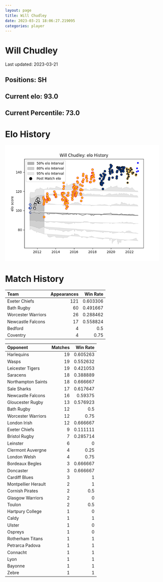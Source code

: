 ```yaml
---  
layout: page  
title: Will Chudley  
date: 2023-03-21 18:06:27.219095  
categories: player  
---
```

# Will Chudley


Last updated: 2023-03-21
## Positions: SH

## Current elo: 93.0

## Current Percentile: 73.0

# Elo History


![elo history](history_WillChudley.png)
# Match History


| Team               |   Appearances |   Win Rate |
|:-------------------|--------------:|-----------:|
| Exeter Chiefs      |           121 |   0.603306 |
| Bath Rugby         |            60 |   0.491667 |
| Worcester Warriors |            26 |   0.288462 |
| Newcastle Falcons  |            17 |   0.558824 |
| Bedford            |             4 |   0.5      |
| Coventry           |             4 |   0.75     |

| Opponent            |   Matches |   Win Rate |
|:--------------------|----------:|-----------:|
| Harlequins          |        19 |   0.605263 |
| Wasps               |        19 |   0.552632 |
| Leicester Tigers    |        19 |   0.421053 |
| Saracens            |        18 |   0.388889 |
| Northampton Saints  |        18 |   0.666667 |
| Sale Sharks         |        17 |   0.617647 |
| Newcastle Falcons   |        16 |   0.59375  |
| Gloucester Rugby    |        13 |   0.576923 |
| Bath Rugby          |        12 |   0.5      |
| Worcester Warriors  |        12 |   0.75     |
| London Irish        |        12 |   0.666667 |
| Exeter Chiefs       |         9 |   0.111111 |
| Bristol Rugby       |         7 |   0.285714 |
| Leinster            |         6 |   0        |
| Clermont Auvergne   |         4 |   0.25     |
| London Welsh        |         4 |   0.75     |
| Bordeaux Begles     |         3 |   0.666667 |
| Doncaster           |         3 |   0.666667 |
| Cardiff Blues       |         3 |   1        |
| Montpellier Herault |         2 |   1        |
| Cornish Pirates     |         2 |   0.5      |
| Glasgow Warriors    |         2 |   0        |
| Toulon              |         2 |   0.5      |
| Hartpury College    |         1 |   0        |
| Caldy               |         1 |   1        |
| Ulster              |         1 |   0        |
| Ospreys             |         1 |   0        |
| Rotherham Titans    |         1 |   1        |
| Petrarca Padova     |         1 |   1        |
| Connacht            |         1 |   1        |
| Lyon                |         1 |   1        |
| Bayonne             |         1 |   1        |
| Zebre               |         1 |   1        |